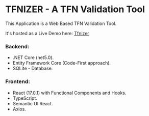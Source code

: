 # TFNIZER - A TFN Validation Tool

This Application is a Web Based TFN Validation Tool.

It's hosted as a Live Demo here: [Tfnizer](https://tfnizer.eleagues.online/)

### Backend:
- .NET Core (net5.0).
- Entity Framework Core (Code-First approach).
- SQLite - Database.

### Frontend:
- React (17.0.1) with Functional Components and Hooks.
- TypeScript.
- Semantic UI React.
- Axios.
